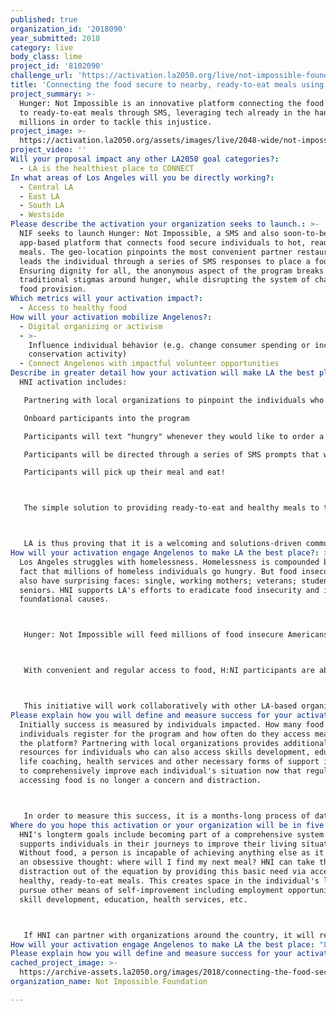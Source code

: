 ```yaml
---
published: true
organization_id: '2018090'
year_submitted: 2018
category: live
body_class: lime
project_id: '8102090'
challenge_url: 'https://activation.la2050.org/live/not-impossible-foundation/'
title: 'Connecting the food secure to nearby, ready-to-eat meals using SMS'
project_summary: >-
  Hunger: Not Impossible is an innovative platform connecting the food Insecure
  to ready-to-eat meals through SMS, leveraging tech already in the hands of
  millions in order to tackle this injustice.
project_image: >-
  https://activation.la2050.org/assets/images/live/2048-wide/not-impossible-foundation.jpg
project_video: ''
Will your proposal impact any other LA2050 goal categories?:
  - LA is the healthiest place to CONNECT
In what areas of Los Angeles will you be directly working?:
  - Central LA
  - East LA
  - South LA
  - Westside
Please describe the activation your organization seeks to launch.: >-
  NIF seeks to launch Hunger: Not Impossible, a SMS and also soon-to-be
  app-based platform that connects food secure individuals to hot, ready-to-eat
  meals. The geo-location pinpoints the most convenient partner restaurants then
  leads the individual through a series of SMS responses to place a food order.
  Ensuring dignity for all, the anonymous aspect of the program breaks down
  traditional stigmas around hunger, while disrupting the system of charitable
  food provision.
Which metrics will your activation impact?​:
  - Access to healthy food
How will your activation mobilize Angelenos?:
  - Digital organizing or activism
  - >-
    Influence individual behavior (e.g. change consumer spending or increase
    conservation activity)
  - Connect Angelenos with impactful volunteer opportunities
Describe in greater detail how your activation will make LA the best place?: |-
  HNI activation includes:

   Partnering with local organizations to pinpoint the individuals who can most benefit from the program.

   Onboard participants into the program

   Participants will text "hungry" whenever they would like to order a meal (the number of meals / days will depend on budget and scale)

   Participants will be directed through a series of SMS prompts that will build a food order at a participating restaurant that is nearby (geo-location technology selects the nearest locations)

   Participants will pick up their meal and eat!



   The simple solution to providing ready-to-eat and healthy meals to those struggling with food insecurity proves that Angelenos are concerned about their local communities and strive to discover innovative solutions for them. This program is human-centered and intends to work with a breadth of local organizations in order to provide a comprehensive program of self-development. Rather than be a "hand out" initiative, it is a hand-up approach to creating self-sufficiency in each and every Angeleno.



   LA is thus proving that it is a welcoming and solutions-driven community where each individual is valued and supported in his/her ambitions to lead a healthier, more fulfilling life that allows him/her to become a higher contributing member of the community.
How will your activation engage Angelenos to make LA the best place?: >-
  Los Angeles struggles with homelessness. Homelessness is compounded by the
  fact that millions of homeless individuals go hungry. But food insecurity can
  also have surprising faces: single, working mothers; veterans; students;
  seniors. HNI supports LA's efforts to eradicate food insecurity and its
  foundational causes.



   Hunger: Not Impossible will feed millions of food insecure Americans by leveraging a ubiquitous technology and mode of communication — cell phones and texting.



   With convenient and regular access to food, H:NI participants are able to reinvest their time into strengthening the foundation of their lives, which ultimately disrupts the perpetual cycle of hunger.



   This initiative will work collaboratively with other LA-based organizations working to end poverty and hunger in LA. Together, they will improve LA's reputation as being the homeless capital of the United States. It will show that Angelenos care about their communities and are actively discovering and utilizing breakthrough approaches to improving everyone's situation.
Please explain how you will define and measure success for your activation.​: >-
  Initially success is measured by individuals impacted. How many food insecure
  individuals register for the program and how often do they access meals via
  the platform? Partnering with local organizations provides additional
  resources for individuals who can also access skills development, education,
  life coaching, health services and other necessary forms of support in order
  to comprehensively improve each individual's situation now that regularly
  accessing food is no longer a concern and distraction.



   In order to measure this success, it is a months-long process of data tracking--via the ordering platform--of individuals to understand increase in qualitative life components. Surveys provided to all participants at the beginning and end of the program will inform the success of the program.
Where do you hope this activation or your organization will be in five years?: >-
  HNI's longterm goals include becoming part of a comprehensive system that
  supports individuals in their journeys to improve their living situation.
  Without food, a person is incapable of achieving anything else as it becomes
  an obsessive thought: where will I find my next meal? HNI can take this
  distraction out of the equation by providing this basic need via accessible,
  healthy, ready-to-eat meals. This creates space in the individual's live to
  pursue other means of self-improvement including employment opportunities,
  skill development, education, health services, etc.



   If HNI can partner with organizations around the country, it will revolutionize the ability of NGOs and their communities to dramatically escalate and accelerate the work of each organization.
How will your activation engage Angelenos to make LA the best place: "Los Angeles struggles with homelessness. Homelessness is compounded by the fact that millions of homeless individuals go hungry. But food insecurity can also have surprising faces: single, working mothers; veterans; students; seniors. HNI supports LA's efforts to eradicate food insecurity and its foundational causes. \r\n\r\nHunger: Not Impossible will feed millions of food insecure Americans by leveraging a ubiquitous technology and mode of communication — cell phones and texting.\r\n\r\nWith convenient and regular access to food, H:NI participants are able to reinvest their time into strengthening the foundation of their lives, which ultimately disrupts the perpetual cycle of hunger.\r\n\r\nThis initiative will work collaboratively with other LA-based organizations working to end poverty and hunger in LA. Together, they will improve LA's reputation as being the homeless capital of the United States. It will show that Angelenos care about their communities and are actively discovering and utilizing breakthrough approaches to improving everyone's situation."
Please explain how you will define and measure success for your activation.: "Initially success is measured by individuals impacted. How many food insecure individuals register for the program and how often do they access meals via the platform? Partnering with local organizations provides additional resources for individuals who can also access skills development, education, life coaching, health services and other necessary forms of support in order to comprehensively improve each individual's situation now that regularly accessing food is no longer a concern and distraction.\r\n\r\nIn order to measure this success, it is a months-long process of data tracking--via the ordering platform--of individuals to understand increase in qualitative life components. Surveys provided to all participants at the beginning and end of the program will inform the success of the program."
cached_project_image: >-
  https://archive-assets.la2050.org/images/2018/connecting-the-food-secure-to-nearby-ready-to-eat-meals-using-sms/activation.la2050.org/assets/images/live/2048-wide/not-impossible-foundation.jpg
organization_name: Not Impossible Foundation

---
```

